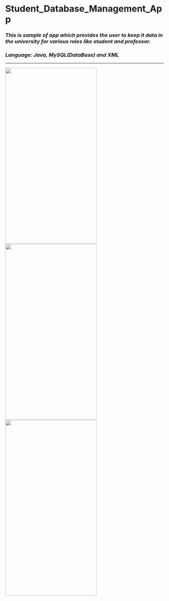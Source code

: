 # Student_Database_Management_App
### ***This is sample of app which provides the user to keep it data in the university for various roles like student and professor.***
### ***Language:  Java, MySQL(DataBase) and XML***
----
<img src="https://user-images.githubusercontent.com/112893713/211130848-036e78bd-eac9-42a7-a7a3-b41ec1f8c0d0.jpg" width="290" height="560"> <img src="https://user-images.githubusercontent.com/112893713/211179891-a36fab8b-8474-43ad-8266-35876c537da8.jpg" width="290" height="560"> <img src="https://user-images.githubusercontent.com/112893713/211180019-9b29500c-37b7-40ee-b2cf-f1aab00445c5.jpg" width="290" height="560"> 
